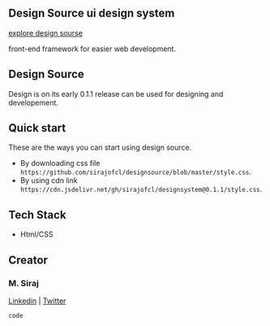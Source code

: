 ## Design Source ui design system

[explore design sourse](https://designsource.netlify.app/)

front-end framework for easier web development.


## Design Source 

Design is on its early 0.1.1 release can be used for designing and developement. 

## Quick start

These are the ways you can start using design source.
 
- By downloading css file `https://github.com/sirajofcl/designsource/blob/master/style.css`.
- By using cdn link `https://cdn.jsdelivr.net/gh/sirajofcl/designsystem@0.1.1/style.css`.


## Tech Stack

- Html/CSS

## Creator

### M. Siraj
[Linkedin] | [Twitter]



```
code 
```


[twitter]: https://twitter.com/sirajofcl
[linkedin]: https://linkedin.com/in/sirajofcl

